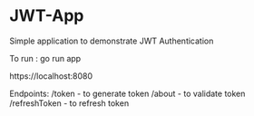 # JWT-App
Simple application to demonstrate JWT Authentication

To run : go run app

https://localhost:8080

Endpoints:
/token - to generate token
/about - to validate token
/refreshToken - to refresh token
